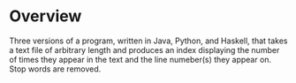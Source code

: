 Overview
===
Three versions of a program, written in Java, Python, and Haskell, that takes a text file of arbitrary length and produces an index displaying the number of times they appear in the text and the line numeber(s) they appear on. Stop words are removed. 
